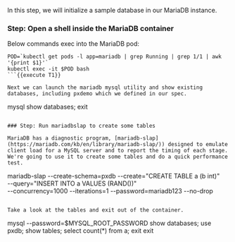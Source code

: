 In this step, we will initialize a sample database in our MariaDB instance.

### Step: Open a shell inside the MariaDB container

Below commands exec into the MariaDB pod:

```
POD=`kubectl get pods -l app=mariadb | grep Running | grep 1/1 | awk '{print $1}'`
kubectl exec -it $POD bash
```{{execute T1}}

Next we can launch the mariadb mysql utility and show existing databases, including pxdemo which we defined in our spec.
```
mysql
show databases;
exit
```{{execute T1}}

### Step: Run mariadbslap to create some tables

MariaDB has a diagnostic program, [mariadb-slap](https://mariadb.com/kb/en/library/mariadb-slap/)) designed to emulate client load for a MySQL server and to report the timing of each stage. We're going to use it to create some tables and do a quick performance test.
```
mariadb-slap --create-schema=pxdb --create="CREATE TABLE a (b int)" \
--query="INSERT INTO a VALUES (RAND())" \
--concurrency=1000 --iterations=1 --password=mariadb123 --no-drop
```{{execute T1}}

Take a look at the tables and exit out of the container.
```
mysql --password=$MYSQL_ROOT_PASSWORD
show databases;
use pxdb;
show tables;
select count(*) from a;
exit
exit
```{{execute T1}}
